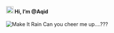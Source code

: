 #### <img src="https://raw.githubusercontent.com/MartinHeinz/MartinHeinz/master/wave.gif" width="20px"> Hi, I’m @Aqid
![Make It Rain](https://media.tenor.com/xxxx.gif)
 Can you cheer me up....???

<!---
qqidd/qqidd is a ✨ special ✨ repository because its `README.md` (this file) appears on your GitHub profile.
You can click the Preview link to take a look at your changes.
--->
